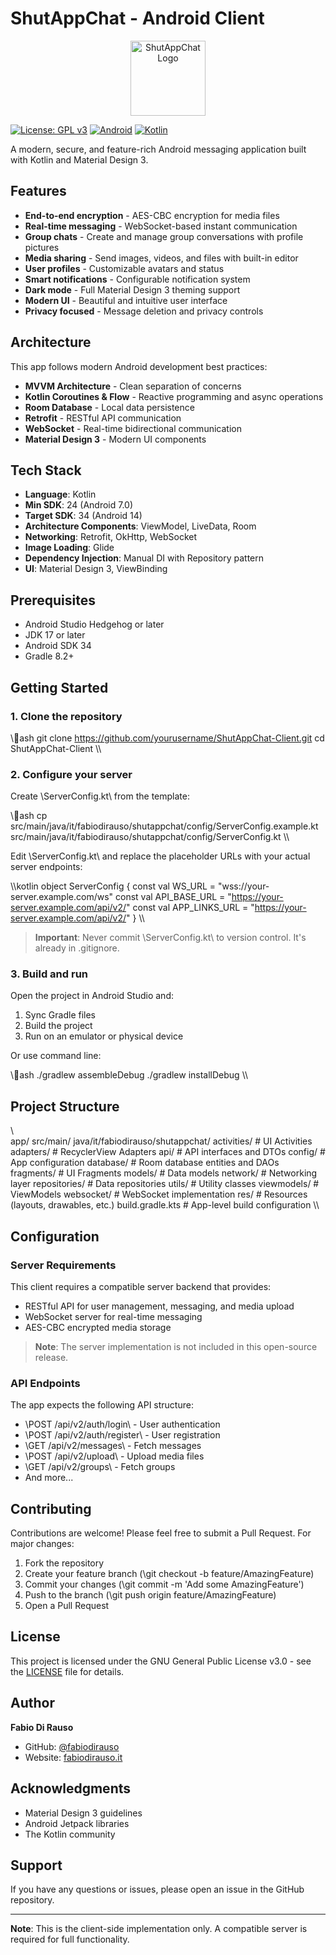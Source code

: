 ﻿# ShutAppChat - Android Client

<p align="center">
  <img src="app/src/main/res/mipmap-xxxhdpi/ic_launcher.png" alt="ShutAppChat Logo" width="120"/>
</p>

[![License: GPL v3](https://img.shields.io/badge/License-GPLv3-blue.svg)](https://www.gnu.org/licenses/gpl-3.0)
[![Android](https://img.shields.io/badge/Platform-Android-green.svg)](https://www.android.com)
[![Kotlin](https://img.shields.io/badge/Language-Kotlin-purple.svg)](https://kotlinlang.org)

A modern, secure, and feature-rich Android messaging application built with Kotlin and Material Design 3.

##  Features

-  **End-to-end encryption** - AES-CBC encryption for media files
-  **Real-time messaging** - WebSocket-based instant communication
-  **Group chats** - Create and manage group conversations with profile pictures
-  **Media sharing** - Send images, videos, and files with built-in editor
-  **User profiles** - Customizable avatars and status
-  **Smart notifications** - Configurable notification system
-  **Dark mode** - Full Material Design 3 theming support
-  **Modern UI** - Beautiful and intuitive user interface
-  **Privacy focused** - Message deletion and privacy controls

##  Architecture

This app follows modern Android development best practices:

- **MVVM Architecture** - Clean separation of concerns
- **Kotlin Coroutines & Flow** - Reactive programming and async operations
- **Room Database** - Local data persistence
- **Retrofit** - RESTful API communication
- **WebSocket** - Real-time bidirectional communication
- **Material Design 3** - Modern UI components

##  Tech Stack

- **Language**: Kotlin
- **Min SDK**: 24 (Android 7.0)
- **Target SDK**: 34 (Android 14)
- **Architecture Components**: ViewModel, LiveData, Room
- **Networking**: Retrofit, OkHttp, WebSocket
- **Image Loading**: Glide
- **Dependency Injection**: Manual DI with Repository pattern
- **UI**: Material Design 3, ViewBinding

##  Prerequisites

- Android Studio Hedgehog or later
- JDK 17 or later
- Android SDK 34
- Gradle 8.2+

##  Getting Started

### 1. Clone the repository

\\\ash
git clone https://github.com/yourusername/ShutAppChat-Client.git
cd ShutAppChat-Client
\\\

### 2. Configure your server

Create \ServerConfig.kt\ from the template:

\\\ash
cp src/main/java/it/fabiodirauso/shutappchat/config/ServerConfig.example.kt \
   src/main/java/it/fabiodirauso/shutappchat/config/ServerConfig.kt
\\\

Edit \ServerConfig.kt\ and replace the placeholder URLs with your actual server endpoints:

\\\kotlin
object ServerConfig {
    const val WS_URL = "wss://your-server.example.com/ws"
    const val API_BASE_URL = "https://your-server.example.com/api/v2/"
    const val APP_LINKS_URL = "https://your-server.example.com/api/v2/"
}
\\\

> **Important**: Never commit \ServerConfig.kt\ to version control. It's already in \.gitignore\.

### 3. Build and run

Open the project in Android Studio and:

1. Sync Gradle files
2. Build the project
3. Run on an emulator or physical device

Or use command line:

\\\ash
./gradlew assembleDebug
./gradlew installDebug
\\\

##  Project Structure

\\\
app/
 src/main/
    java/it/fabiodirauso/shutappchat/
       activities/        # UI Activities
       adapters/          # RecyclerView Adapters
       api/               # API interfaces and DTOs
       config/            # App configuration
       database/          # Room database entities and DAOs
       fragments/         # UI Fragments
       models/            # Data models
       network/           # Networking layer
       repositories/      # Data repositories
       utils/             # Utility classes
       viewmodels/        # ViewModels
       websocket/         # WebSocket implementation
    res/                   # Resources (layouts, drawables, etc.)
 build.gradle.kts           # App-level build configuration
\\\

##  Configuration

### Server Requirements

This client requires a compatible server backend that provides:

- RESTful API for user management, messaging, and media upload
- WebSocket server for real-time messaging
- AES-CBC encrypted media storage

> **Note**: The server implementation is not included in this open-source release.

### API Endpoints

The app expects the following API structure:

- \POST /api/v2/auth/login\ - User authentication
- \POST /api/v2/auth/register\ - User registration
- \GET /api/v2/messages\ - Fetch messages
- \POST /api/v2/upload\ - Upload media files
- \GET /api/v2/groups\ - Fetch groups
- And more...

##  Contributing

Contributions are welcome! Please feel free to submit a Pull Request. For major changes:

1. Fork the repository
2. Create your feature branch (\git checkout -b feature/AmazingFeature\)
3. Commit your changes (\git commit -m 'Add some AmazingFeature'\)
4. Push to the branch (\git push origin feature/AmazingFeature\)
5. Open a Pull Request

##  License

This project is licensed under the GNU General Public License v3.0 - see the [LICENSE](LICENSE) file for details.

##  Author

**Fabio Di Rauso**

- GitHub: [@fabiodirauso](https://github.com/fabiodirauso)
- Website: [fabiodirauso.it](https://fabiodirauso.it)

##  Acknowledgments

- Material Design 3 guidelines
- Android Jetpack libraries
- The Kotlin community

##  Support

If you have any questions or issues, please open an issue in the GitHub repository.

---

**Note**: This is the client-side implementation only. A compatible server is required for full functionality.
